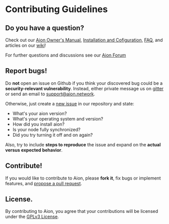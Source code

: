 # Contributing Guidelines

## Do you have a question?

Check out our [Aion Owner's Manual](https://github.com/aionnetwork/aion/wiki/Aion-Owner's-Manual), [Installation and Cofiguration](https://github.com/aionnetwork/aion/wiki/Installation), [FAQ](https://github.com/aionnetwork/aion/wiki/Aion-Owner's-Manual#faqs), and articles on our [wiki](https://github.com/aionnetwork/aion/wiki)!

For further questions and discussions see our [Aion Forum](https://forum.aion.network/)

## Report bugs!

Do **not** open an issue on Github if you think your discovered bug could be a **security-relevant vulnerability**. Instead, either private message us on [gitter](https://gitter.im/aionnetwork) or send an email to support@aion.network.


Otherwise, just create a [new issue](https://github.com/aionnetwork/aion/issues/new) in our repository and state:

- What's your aion version?
- What's your operating system and version?
- How did you install aion?
- Is your node fully synchronized?
- Did you try turning it off and on again?

Also, try to include **steps to reproduce** the issue and expand on the **actual versus expected behavior**.

## Contribute!

If you would like to contribute to Aion, please **fork it**, fix bugs or implement features, and [propose a pull request](https://github.com/aionnetwork/aion/compare).


## License.

By contributing to Aion, you agree that your contributions will be licensed under the [GPLv3 License](../LICENSE).
